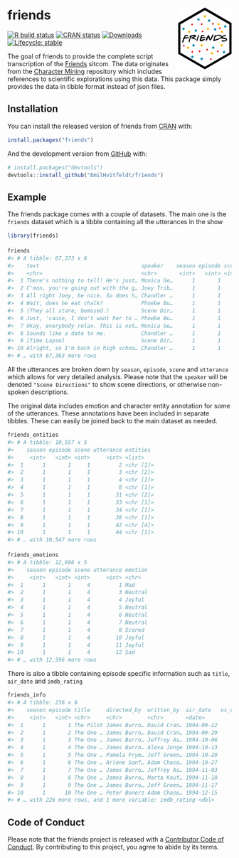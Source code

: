 
<!-- README.md is generated from README.Rmd. Please edit that file -->

# friends <img src='man/figures/logo.png' align="right" height="139" />

<!-- badges: start -->

[![R build
status](https://github.com/EmilHvitfeldt/friends/workflows/R-CMD-check/badge.svg)](https://github.com/EmilHvitfeldt/friends/actions)
[![CRAN
status](http://www.r-pkg.org/badges/version/friends)](https://CRAN.R-project.org/package=friends)
[![Downloads](http://cranlogs.r-pkg.org/badges/friends)](https://CRAN.R-project.org/package=friends)
[![Lifecycle:
stable](https://img.shields.io/badge/lifecycle-stable-brightgreen.svg)](https://www.tidyverse.org/lifecycle/#stable)
<!-- badges: end -->

The goal of friends to provide the complete script transcription of the
[Friends](https://en.wikipedia.org/wiki/Friends) sitcom. The data
originates from the [Character
Mining](https://github.com/emorynlp/character-mining) repository which
includes references to scientific explorations using this data. This
package simply provides the data in tibble format instead of json files.

## Installation

You can install the released version of friends from
[CRAN](https://CRAN.R-project.org) with:

``` r
install.packages("friends")
```

And the development version from [GitHub](https://github.com/) with:

``` r
# install.packages("devtools")
devtools::install_github("EmilHvitfeldt/friends")
```

## Example

The friends package comes with a couple of datasets. The main one is the
`friends` dataset which is a tibble containing all the utterances in the
show

``` r
library(friends)

friends
#> # A tibble: 67,373 x 6
#>    text                                speaker    season episode scene utterance
#>    <chr>                               <chr>       <int>   <int> <int>     <int>
#>  1 There's nothing to tell! He's just… Monica Ge…      1       1     1         1
#>  2 C'mon, you're going out with the g… Joey Trib…      1       1     1         2
#>  3 All right Joey, be nice. So does h… Chandler …      1       1     1         3
#>  4 Wait, does he eat chalk?            Phoebe Bu…      1       1     1         4
#>  5 (They all stare, bemused.)          Scene Dir…      1       1     1         5
#>  6 Just, 'cause, I don't want her to … Phoebe Bu…      1       1     1         6
#>  7 Okay, everybody relax. This is not… Monica Ge…      1       1     1         7
#>  8 Sounds like a date to me.           Chandler …      1       1     1         8
#>  9 [Time Lapse]                        Scene Dir…      1       1     1         9
#> 10 Alright, so I'm back in high schoo… Chandler …      1       1     1        10
#> # … with 67,363 more rows
```

All the utterances are broken down by `season`, `episode`, `scene` and
`utterance` which allows for very detailed analysis. Please note that
the `speaker` will be denoted `"Scene Directions"` to show scene
directions, or otherwise non-spoken descriptions.

The original data includes emotion and character entity annotation for
some of the utterances. These annotations have been included in separate
tibbles. These can easily be joined back to the main dataset as needed.

``` r
friends_entities
#> # A tibble: 10,557 x 5
#>    season episode scene utterance entities 
#>     <int>   <int> <int>     <int> <list>   
#>  1      1       1     1         2 <chr [1]>
#>  2      1       1     1         3 <chr [2]>
#>  3      1       1     1         4 <chr [1]>
#>  4      1       1     1         8 <chr [1]>
#>  5      1       1     1        31 <chr [2]>
#>  6      1       1     1        33 <chr [1]>
#>  7      1       1     1        34 <chr [1]>
#>  8      1       1     1        38 <chr [1]>
#>  9      1       1     1        42 <chr [4]>
#> 10      1       1     1        44 <chr [1]>
#> # … with 10,547 more rows

friends_emotions
#> # A tibble: 12,606 x 5
#>    season episode scene utterance emotion
#>     <int>   <int> <int>     <int> <chr>  
#>  1      1       1     4         1 Mad    
#>  2      1       1     4         3 Neutral
#>  3      1       1     4         4 Joyful 
#>  4      1       1     4         5 Neutral
#>  5      1       1     4         6 Neutral
#>  6      1       1     4         7 Neutral
#>  7      1       1     4         8 Scared 
#>  8      1       1     4        10 Joyful 
#>  9      1       1     4        11 Joyful 
#> 10      1       1     4        12 Sad    
#> # … with 12,596 more rows
```

There is also a tibble containing episode specific information such as
`title`, `air_date` and `imdb_rating`

``` r
friends_info
#> # A tibble: 236 x 8
#>    season episode title     directed_by  written_by  air_date   us_views_millio…
#>     <int>   <int> <chr>     <chr>        <chr>       <date>                <dbl>
#>  1      1       1 The Pilot James Burro… David Cran… 1994-09-22             21.5
#>  2      1       2 The One … James Burro… David Cran… 1994-09-29             20.2
#>  3      1       3 The One … James Burro… Jeffrey As… 1994-10-06             19.5
#>  4      1       4 The One … James Burro… Alexa Junge 1994-10-13             19.7
#>  5      1       5 The One … Pamela Frym… Jeff Green… 1994-10-20             18.6
#>  6      1       6 The One … Arlene Sanf… Adam Chase… 1994-10-27             18.2
#>  7      1       7 The One … James Burro… Jeffrey As… 1994-11-03             23.5
#>  8      1       8 The One … James Burro… Marta Kauf… 1994-11-10             21.1
#>  9      1       9 The One … James Burro… Jeff Green… 1994-11-17             23.1
#> 10      1      10 The One … Peter Bonerz Adam Chase… 1994-12-15             19.9
#> # … with 226 more rows, and 1 more variable: imdb_rating <dbl>
```

## Code of Conduct

Please note that the friends project is released with a [Contributor
Code of
Conduct](https://contributor-covenant.org/version/2/0/CODE_OF_CONDUCT.html).
By contributing to this project, you agree to abide by its terms.
